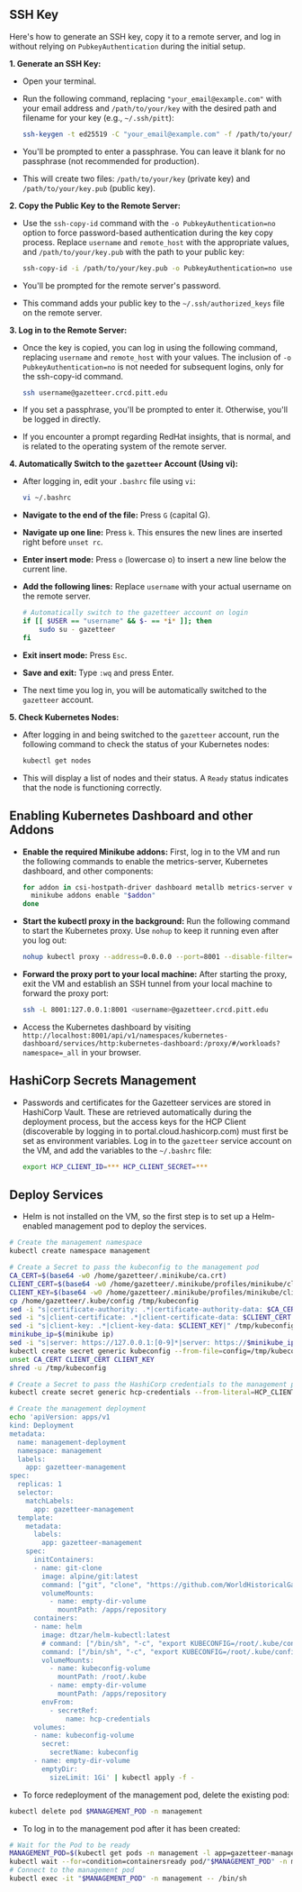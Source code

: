 ## SSH Key

Here's how to generate an SSH key, copy it to a remote server, and log in without relying on `PubkeyAuthentication`
during the initial setup.

**1. Generate an SSH Key:**

* Open your terminal.
* Run the following command, replacing `"your_email@example.com"` with your email address and `/path/to/your/key` with
  the desired path and filename for your key (e.g., `~/.ssh/pitt`):

  ```bash
  ssh-keygen -t ed25519 -C "your_email@example.com" -f /path/to/your/key
  ```

* You'll be prompted to enter a passphrase. You can leave it blank for no passphrase (not recommended for production).
* This will create two files: `/path/to/your/key` (private key) and `/path/to/your/key.pub` (public key).

**2. Copy the Public Key to the Remote Server:**

* Use the `ssh-copy-id` command with the `-o PubkeyAuthentication=no` option to force password-based authentication
  during the key copy process. Replace `username` and `remote_host` with the appropriate values, and
  `/path/to/your/key.pub` with the path to your public key:

  ```bash
  ssh-copy-id -i /path/to/your/key.pub -o PubkeyAuthentication=no username@gazetteer.crcd.pitt.edu
  ```

* You'll be prompted for the remote server's password.
* This command adds your public key to the `~/.ssh/authorized_keys` file on the remote server.

**3. Log in to the Remote Server:**

* Once the key is copied, you can log in using the following command, replacing `username` and `remote_host` with your
  values. The inclusion of `-o PubkeyAuthentication=no` is not needed for subsequent logins, only for the ssh-copy-id
  command.

    ```bash
    ssh username@gazetteer.crcd.pitt.edu
    ```

* If you set a passphrase, you'll be prompted to enter it. Otherwise, you'll be logged in directly.
* If you encounter a prompt regarding RedHat insights, that is normal, and is related to the operating system of the
  remote server.

**4. Automatically Switch to the `gazetteer` Account (Using vi):**

* After logging in, edit your `.bashrc` file using `vi`:

  ```bash
  vi ~/.bashrc
  ```

* **Navigate to the end of the file:** Press `G` (capital G).
* **Navigate up one line:** Press `k`. This ensures the new lines are inserted right before `unset rc`.
* **Enter insert mode:** Press `o` (lowercase o) to insert a new line below the current line.
* **Add the following lines:** Replace `username` with your actual username on the remote server.

  ```bash
  # Automatically switch to the gazetteer account on login
  if [[ $USER == "username" && $- == *i* ]]; then
      sudo su - gazetteer
  fi
  ```

* **Exit insert mode:** Press `Esc`.
* **Save and exit:** Type `:wq` and press Enter.

* The next time you log in, you will be automatically switched to the `gazetteer` account.

**5. Check Kubernetes Nodes:**

* After logging in and being switched to the `gazetteer` account, run the following command to check the status of your
  Kubernetes nodes:

  ```bash
  kubectl get nodes
  ```

* This will display a list of nodes and their status. A `Ready` status indicates that the node is functioning correctly.

## Enabling Kubernetes Dashboard and other Addons

* **Enable the required Minikube addons:** First, log in to the VM and run the following commands to enable the
  metrics-server, Kubernetes dashboard, and other components:
     ```bash
     for addon in csi-hostpath-driver dashboard metallb metrics-server volumesnapshots; do
       minikube addons enable "$addon"
     done
     ```

* **Start the kubectl proxy in the background:** Run the following command to start the Kubernetes proxy. Use `nohup` to
  keep it running even after you log out:
     ```bash
     nohup kubectl proxy --address=0.0.0.0 --port=8001 --disable-filter=true > kubectl_proxy.log 2>&1 &
     ```

* **Forward the proxy port to your local machine:** After starting the proxy, exit the VM and establish an SSH tunnel
  from your local machine to forward the proxy port:
     ```bash
     ssh -L 8001:127.0.0.1:8001 <username>@gazetteer.crcd.pitt.edu
     ```

* Access the Kubernetes dashboard by visiting
  `http://localhost:8001/api/v1/namespaces/kubernetes-dashboard/services/http:kubernetes-dashboard:/proxy/#/workloads?namespace=_all`
  in your browser.

## HashiCorp Secrets Management

* Passwords and certificates for the Gazetteer services are stored in HashiCorp Vault. These are retrieved automatically
  during the deployment process, but the access keys for the HCP Client (discoverable by logging in to
  portal.cloud.hashicorp.com) must first be set as environment variables. Log in to the `gazetteer` service account on
  the VM, and add the variables to the `~/.bashrc` file:

  ```bash
  export HCP_CLIENT_ID=*** HCP_CLIENT_SECRET=***
  ```

## Deploy Services

* Helm is not installed on the VM, so the first step is to set up a Helm-enabled management pod to deploy the services.

```bash
# Create the management namespace
kubectl create namespace management

# Create a Secret to pass the kubeconfig to the management pod
CA_CERT=$(base64 -w0 /home/gazetteer/.minikube/ca.crt)
CLIENT_CERT=$(base64 -w0 /home/gazetteer/.minikube/profiles/minikube/client.crt)
CLIENT_KEY=$(base64 -w0 /home/gazetteer/.minikube/profiles/minikube/client.key)
cp /home/gazetteer/.kube/config /tmp/kubeconfig
sed -i "s|certificate-authority: .*|certificate-authority-data: $CA_CERT|" /tmp/kubeconfig
sed -i "s|client-certificate: .*|client-certificate-data: $CLIENT_CERT|" /tmp/kubeconfig
sed -i "s|client-key: .*|client-key-data: $CLIENT_KEY|" /tmp/kubeconfig
minikube_ip=$(minikube ip)
sed -i "s|server: https://127.0.0.1:[0-9]*|server: https://$minikube_ip:8443|" /tmp/kubeconfig
kubectl create secret generic kubeconfig --from-file=config=/tmp/kubeconfig -n management
unset CA_CERT CLIENT_CERT CLIENT_KEY
shred -u /tmp/kubeconfig

# Create a Secret to pass the HashiCorp credentials to the management pod
kubectl create secret generic hcp-credentials --from-literal=HCP_CLIENT_ID="$HCP_CLIENT_ID" --from-literal=HCP_CLIENT_SECRET="$HCP_CLIENT_SECRET" -n management

# Create the management deployment
echo 'apiVersion: apps/v1
kind: Deployment
metadata:
  name: management-deployment
  namespace: management
  labels:
    app: gazetteer-management
spec:
  replicas: 1
  selector:
    matchLabels:
      app: gazetteer-management
  template:
    metadata:
      labels:
        app: gazetteer-management
    spec:
      initContainers:
      - name: git-clone
        image: alpine/git:latest
        command: ["git", "clone", "https://github.com/WorldHistoricalGazetteer/place", "/apps/repository"]
        volumeMounts:
          - name: empty-dir-volume
            mountPath: /apps/repository
      containers:
      - name: helm
        image: dtzar/helm-kubectl:latest
        # command: ["/bin/sh", "-c", "export KUBECONFIG=/root/.kube/config && cd /apps/repository && chmod +x *.sh && ./load-secrets.sh && sleep infinity"]
        command: ["/bin/sh", "-c", "export KUBECONFIG=/root/.kube/config && cd /apps/repository && chmod +x *.sh && sleep infinity"]
        volumeMounts:
          - name: kubeconfig-volume
            mountPath: /root/.kube
          - name: empty-dir-volume
            mountPath: /apps/repository
        envFrom:
          - secretRef:
              name: hcp-credentials
      volumes:
      - name: kubeconfig-volume
        secret:
          secretName: kubeconfig
      - name: empty-dir-volume
        emptyDir:
          sizeLimit: 1Gi' | kubectl apply -f -
```

* To force redeployment of the management pod, delete the existing pod:

```bash
kubectl delete pod $MANAGEMENT_POD -n management
```

* To log in to the management pod after it has been created:

```bash
# Wait for the Pod to be ready
MANAGEMENT_POD=$(kubectl get pods -n management -l app=gazetteer-management -o jsonpath='{.items[0].metadata.name}')
kubectl wait --for=condition=containersready pod/"$MANAGEMENT_POD" -n management --timeout=60s
# Connect to the management pod
kubectl exec -it "$MANAGEMENT_POD" -n management -- /bin/sh
```
